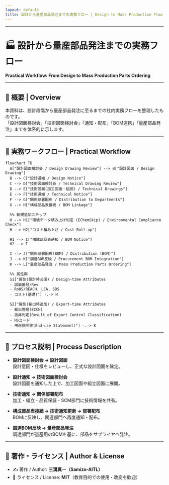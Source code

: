 ```yaml
---
layout: default
title: 設計から量産部品発注までの実務フロー | Design to Mass Production Flow
---
```


---

# 🏭 設計から量産部品発注までの実務フロー  
**Practical Workflow: From Design to Mass Production Parts Ordering**

---

## 📘 概要 | Overview
本資料は、設計段階から量産部品発注に至るまでの社内実務フローを整理したものです。  
「設計図面検討会」「技術図面検討会」「通知・配布」「BOM連携」「量産部品発注」までを体系的に示します。  

---

## 🔁 実務ワークフロー | Practical Workflow

```mermaid
flowchart TD
  A["設計図面検討会 / Design Drawing Review"] --> B["設計図面 / Design Drawing"]
  B --> C["設計通知 / Design Notice"]
  C --> D["技術図面検討会 / Technical Drawing Review"]
  D --> E["技術図面(加工図面・組図) / Technical Drawings"]
  E --> F["技術通知 / Technical Notice"]
  F --> G["関係部署配布 / Distribution to Departments"]
  G --> H["構成部品表接続 / BOM Linkage"]

  %% 新規追加ステップ
  H --> H1["環境データ積み上げ判定 (EChemSkip) / Environmental Compliance Check"]
  H --> H2["コスト積み上げ / Cost Roll-up"]

  H1 --> I["構成部品表通知 / BOM Notice"]
  H2 --> I

  I --> J["関係部署配布(BOM) / Distribution (BOM)"]
  J --> K["調達BOM反映 / Procurement BOM Integration"]
  K --> L["量産部品発注 / Mass Production Parts Ordering"]

  %% 属性群
  S1["属性(設計時必須) / Design-time Attributes
  - 図面番号/Rev
  - RoHS/REACH, LCA, SDS
  - コスト(基礎)"] -.-> H

  S2["属性(輸出時追加) / Export-time Attributes
  - 輸出管理(ECCN)
  - 該非判定(Result of Export Control Classification)
  - HSコード
  - 用途説明書(End-use Statement)"] -.-> K
```

---

## 📂 プロセス説明 | Process Description

- **設計図面検討会 → 設計図面**  
  設計意図・仕様をレビューし、正式な設計図面を確定。  

- **設計通知 → 技術図面検討会**  
  設計図面を通知した上で、加工図面や組立図面に展開。  

- **技術通知 → 関係部署配布**  
  加工・組立・品質保証・SCM部門に技術情報を共有。  

- **構成部品表接続 → 技術通知更新 → 部署配布**  
  BOMに反映し、関連部門へ再度通知・配布。  

- **調達BOM反映 → 量産部品発注**  
  調達部門が量産用のBOMを基に、部品をサプライヤへ発注。  

---

## 👤 著作・ライセンス | Author & License
- ✍️ 著作 / Author: **三溝真一（Samizo-AITL）**  
- 📜 ライセンス / License: **MIT**（教育目的での使用・改変を歓迎）  
